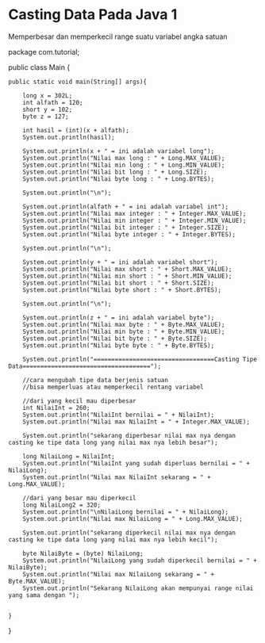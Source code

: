# Casting Data Pada Java 1
Memperbesar dan memperkecil range suatu variabel angka satuan


package com.tutorial;

public class Main {

    public static void main(String[] args){

        long x = 302L;
        int alfath = 120;
        short y = 102;
        byte z = 127;

        int hasil = (int)(x + alfath);
        System.out.println(hasil);

        System.out.println(x + " = ini adalah variabel long");
        System.out.println("Nilai max long : " + Long.MAX_VALUE);
        System.out.println("Nilai min long : " + Long.MIN_VALUE);
        System.out.println("Nilai bit long : " + Long.SIZE);
        System.out.println("Nilai byte long : " + Long.BYTES);

        System.out.println("\n");

        System.out.println(alfath + " = ini adalah variabel int");
        System.out.println("Nilai max integer : " + Integer.MAX_VALUE);
        System.out.println("Nilai min integer : " + Integer.MIN_VALUE);
        System.out.println("Nilai bit integer : " + Integer.SIZE);
        System.out.println("Nilai byte integer : " + Integer.BYTES);

        System.out.println("\n");

        System.out.println(y + " = ini adalah variabel short");
        System.out.println("Nilai max short : " + Short.MAX_VALUE);
        System.out.println("Nilai min short : " + Short.MIN_VALUE);
        System.out.println("Nilai bit short : " + Short.SIZE);
        System.out.println("Nilai byte short : " + Short.BYTES);

        System.out.println("\n");

        System.out.println(z + " = ini adalah variabel byte");
        System.out.println("Nilai max byte : " + Byte.MAX_VALUE);
        System.out.println("Nilai min byte : " + Byte.MIN_VALUE);
        System.out.println("Nilai bit byte : " + Byte.SIZE);
        System.out.println("Nilai byte byte : " + Byte.BYTES);

        System.out.println("==================================Casting Tipe Data====================================");

        //cara mengubah tipe data berjenis satuan
        //bisa memperluas atau memperkecil rentang variabel

        //dari yang kecil mau diperbesar
        int NilaiInt = 260;
        System.out.println("NilaiInt bernilai = " + NilaiInt);
        System.out.println("Nilai max NilaiInt = " + Integer.MAX_VALUE);

        System.out.println("sekarang diperbesar nilai max nya dengan casting ke tipe data long yang nilai max nya lebih besar");

        long NilaiLong = NilaiInt;
        System.out.println("NilaiInt yang sudah diperluas bernilai = " + NilaiLong);
        System.out.println("Nilai max NilaiInt sekarang = " + Long.MAX_VALUE);

        //dari yang besar mau diperkecil
        long NilaiLong2 = 320;
        System.out.println("\nNilaiLong bernilai = " + NilaiLong);
        System.out.println("Nilai max NilaiLong = " + Long.MAX_VALUE);

        System.out.println("sekarang diperkecil nilai max nya dengan casting ke tipe data long yang nilai max nya lebih kecil");

        byte NilaiByte = (byte) NilaiLong;
        System.out.println("NilaiLong yang sudah diperkecil bernilai = " + NilaiByte);
        System.out.println("Nilai max NilaiLong sekarang = " + Byte.MAX_VALUE);
        System.out.println("Sekarang NilaiLong akan mempunyai range nilai yang sama dengan ");


    }

}

